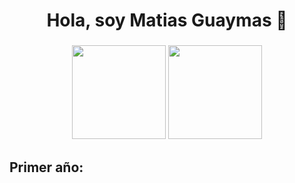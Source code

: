 <h1 align="center">Hola, soy Matias Guaymas 👋</h1>

###

<div align="center">
  <img src="https://github-readme-stats.vercel.app/api?username=MatiasGuaymas&show_icons=true?theme=dark" height="150" />
  <img src="https://github-readme-stats.vercel.app/api/top-langs/?username=MatiasGuaymas&layout=compact?theme=dark" height="150"/>
</div>
  
  
<h2 align="left">Primer año:</h2>

###
